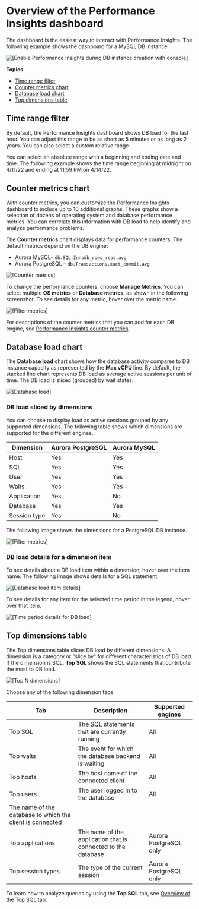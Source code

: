 # Overview of the Performance Insights dashboard<a name="USER_PerfInsights.UsingDashboard.Components"></a>

The dashboard is the easiest way to interact with Performance Insights\. The following example shows the dashboard for a MySQL DB instance\.

![\[Enable Performance Insights during DB instance creation with console\]](http://docs.aws.amazon.com/AmazonRDS/latest/AuroraUserGuide/./images/aurora_perf_insights_enabling.png)

**Topics**
+ [Time range filter](#USER_PerfInsights.UsingDashboard.Components.time-range)
+ [Counter metrics chart](#USER_PerfInsights.UsingDashboard.Components.Countermetrics)
+ [Database load chart](#USER_PerfInsights.UsingDashboard.Components.AvgActiveSessions)
+ [Top dimensions table](#USER_PerfInsights.UsingDashboard.Components.AvgActiveSessions.TopLoadItemsTable)

## Time range filter<a name="USER_PerfInsights.UsingDashboard.Components.time-range"></a>

By default, the Performance Insights dashboard shows DB load for the last hour\. You can adjust this range to be as short as 5 minutes or as long as 2 years\. You can also select a custom relative range\.

You can select an absolute range with a beginning and ending date and time\. The following example shows the time range beginning at midnight on 4/11/22 and ending at 11:59 PM on 4/14/22\.

## Counter metrics chart<a name="USER_PerfInsights.UsingDashboard.Components.Countermetrics"></a>

With counter metrics, you can customize the Performance Insights dashboard to include up to 10 additional graphs\. These graphs show a selection of dozens of operating system and database performance metrics\. You can correlate this information with DB load to help identify and analyze performance problems\.

 The **Counter metrics** chart displays data for performance counters\. The default metrics depend on the DB engine:
+ Aurora MySQL– `db.SQL.Innodb_rows_read.avg`
+ Aurora PostgreSQL – `db.Transactions.xact_commit.avg`

![\[Counter metrics\]](http://docs.aws.amazon.com/AmazonRDS/latest/AuroraUserGuide/./images/oracle_perf_insights_counters.png)

To change the performance counters, choose **Manage Metrics**\. You can select multiple **OS metrics** or **Database metrics**, as shown in the following screenshot\. To see details for any metric, hover over the metric name\.

![\[Filter metrics\]](http://docs.aws.amazon.com/AmazonRDS/latest/AuroraUserGuide/./images/perf_insights_select_metrics.png)

For descriptions of the counter metrics that you can add for each DB engine, see [Performance Insights counter metrics](USER_PerfInsights_Counters.md)\.

## Database load chart<a name="USER_PerfInsights.UsingDashboard.Components.AvgActiveSessions"></a>

The **Database load** chart shows how the database activity compares to DB instance capacity as represented by the **Max vCPU** line\. By default, the stacked line chart represents DB load as average active sessions per unit of time\. The DB load is sliced \(grouped\) by wait states\. 

![\[Database load\]](http://docs.aws.amazon.com/AmazonRDS/latest/AuroraUserGuide/./images/perf_insights_2.png)

### DB load sliced by dimensions<a name="USER_PerfInsights.UsingDashboard.Components.AvgActiveSessions.dims"></a>

You can choose to display load as active sessions grouped by any supported dimensions\. The following table shows which dimensions are supported for the different engines\.


| Dimension | Aurora PostgreSQL | Aurora MySQL | 
| --- | --- | --- | 
|  Host  |  Yes  |  Yes  | 
|  SQL  |  Yes  |  Yes  | 
|  User  |  Yes  |  Yes  | 
|  Waits  |  Yes  |  Yes  | 
|  Application  |  Yes  |  No  | 
|  Database  |  Yes  |  Yes  | 
|  Session type  |  Yes  |  No  | 

The following image shows the dimensions for a PostgreSQL DB instance\.

![\[Filter metrics\]](http://docs.aws.amazon.com/AmazonRDS/latest/AuroraUserGuide/./images/perf_insights_2b.png)

### DB load details for a dimension item<a name="USER_PerfInsights.UsingDashboard.Components.AvgActiveSessions.item-details"></a>

To see details about a DB load item within a dimension, hover over the item name\. The following image shows details for a SQL statement\.

![\[Database load item details\]](http://docs.aws.amazon.com/AmazonRDS/latest/AuroraUserGuide/./images/perf_insights_2c.png)

To see details for any item for the selected time period in the legend, hover over that item\.

![\[Time period details for DB load\]](http://docs.aws.amazon.com/AmazonRDS/latest/AuroraUserGuide/./images/perf_insights_3.png)

## Top dimensions table<a name="USER_PerfInsights.UsingDashboard.Components.AvgActiveSessions.TopLoadItemsTable"></a>

The Top dimensions table slices DB load by different dimensions\. A dimension is a category or "slice by" for different characteristics of DB load\. If the dimension is SQL, **Top SQL** shows the SQL statements that contribute the most to DB load\.

![\[Top N dimensions\]](http://docs.aws.amazon.com/AmazonRDS/latest/AuroraUserGuide/./images/perf_insights_4c.png)

Choose any of the following dimension tabs\.


| Tab | Description | Supported engines | 
| --- | --- | --- | 
|  Top SQL  |  The SQL statements that are currently running  |  All  | 
|  Top waits  |  The event for which the database backend is waiting  |  All  | 
|  Top hosts  |  The host name of the connected client  |  All  | 
|  Top users  |  The user logged in to the database  |  All  | 
|  The name of the database to which the client is connected  |    | 
|  Top applications  |  The name of the application that is connected to the database  |  Aurora PostgreSQL only  | 
|  Top session types  |  The type of the current session  | Aurora PostgreSQL only | 

To learn how to analyze queries by using the **Top SQL** tab, see [Overview of the Top SQL tab](USER_PerfInsights.UsingDashboard.Components.AvgActiveSessions.TopLoadItemsTable.TopSQL.md)\.